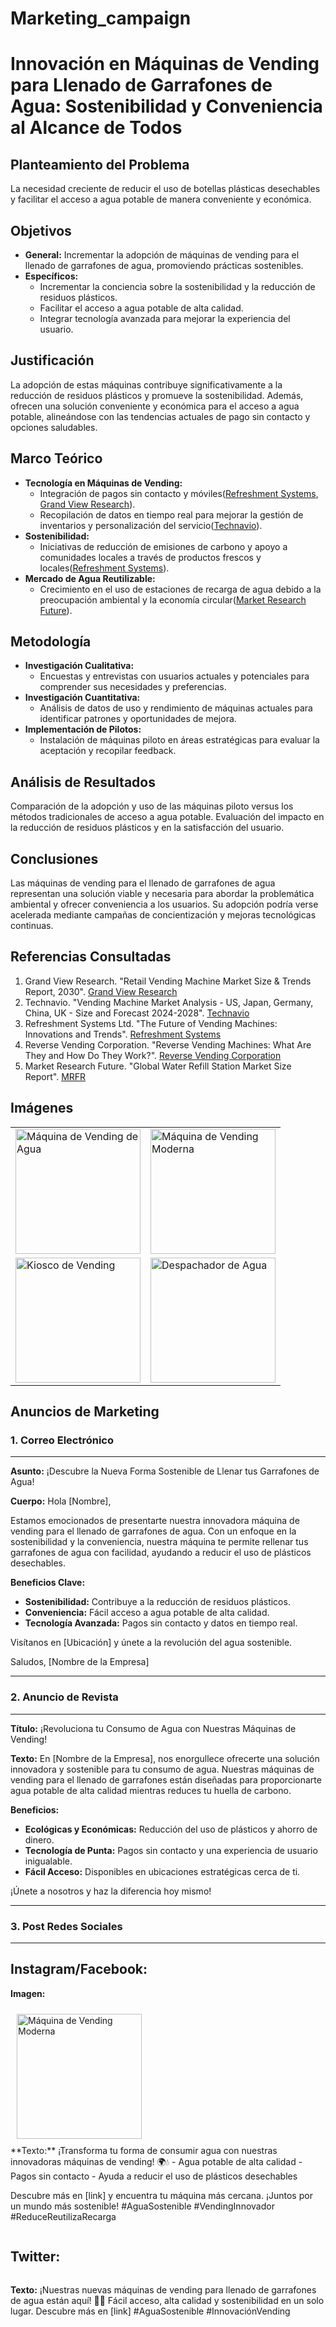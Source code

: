 # Marketing_campaign

# Innovación en Máquinas de Vending para Llenado de Garrafones de Agua: Sostenibilidad y Conveniencia al Alcance de Todos

## Planteamiento del Problema
La necesidad creciente de reducir el uso de botellas plásticas desechables y facilitar el acceso a agua potable de manera conveniente y económica.

## Objetivos
- **General:** Incrementar la adopción de máquinas de vending para el llenado de garrafones de agua, promoviendo prácticas sostenibles.
- **Específicos:**
  - Incrementar la conciencia sobre la sostenibilidad y la reducción de residuos plásticos.
  - Facilitar el acceso a agua potable de alta calidad.
  - Integrar tecnología avanzada para mejorar la experiencia del usuario.

## Justificación
La adopción de estas máquinas contribuye significativamente a la reducción de residuos plásticos y promueve la sostenibilidad. Además, ofrecen una solución conveniente y económica para el acceso a agua potable, alineándose con las tendencias actuales de pago sin contacto y opciones saludables.

## Marco Teórico
- **Tecnología en Máquinas de Vending:**
  - Integración de pagos sin contacto y móviles([Refreshment Systems](https://www.refreshmentsystems.co.uk/the-future-of-vending-machines-innovations-and-trends/), [Grand View Research](https://www.grandviewresearch.com/industry-analysis/retail-vending-machine-market)).
  - Recopilación de datos en tiempo real para mejorar la gestión de inventarios y personalización del servicio([Technavio](https://www.technavio.com/report/vending-machine-market-industry-analysis)).
- **Sostenibilidad:**
  - Iniciativas de reducción de emisiones de carbono y apoyo a comunidades locales a través de productos frescos y locales([Refreshment Systems](https://www.refreshmentsystems.co.uk/the-future-of-vending-machines-innovations-and-trends/)).
- **Mercado de Agua Reutilizable:**
  - Crecimiento en el uso de estaciones de recarga de agua debido a la preocupación ambiental y la economía circular([Market Research Future](https://www.marketresearchfuture.com/reports/water-refill-station-market)).

## Metodología
- **Investigación Cualitativa:**
  - Encuestas y entrevistas con usuarios actuales y potenciales para comprender sus necesidades y preferencias.
- **Investigación Cuantitativa:**
  - Análisis de datos de uso y rendimiento de máquinas actuales para identificar patrones y oportunidades de mejora.
- **Implementación de Pilotos:**
  - Instalación de máquinas piloto en áreas estratégicas para evaluar la aceptación y recopilar feedback.

## Análisis de Resultados
Comparación de la adopción y uso de las máquinas piloto versus los métodos tradicionales de acceso a agua potable. Evaluación del impacto en la reducción de residuos plásticos y en la satisfacción del usuario.

## Conclusiones
Las máquinas de vending para el llenado de garrafones de agua representan una solución viable y necesaria para abordar la problemática ambiental y ofrecer conveniencia a los usuarios. Su adopción podría verse acelerada mediante campañas de concientización y mejoras tecnológicas continuas.

## Referencias Consultadas
1. Grand View Research. "Retail Vending Machine Market Size & Trends Report, 2030". [Grand View Research](https://www.grandviewresearch.com/industry-analysis/retail-vending-machine-market)
2. Technavio. "Vending Machine Market Analysis - US, Japan, Germany, China, UK - Size and Forecast 2024-2028". [Technavio](https://www.technavio.com/report/vending-machine-market-industry-analysis)
3. Refreshment Systems Ltd. "The Future of Vending Machines: Innovations and Trends". [Refreshment Systems](https://www.refreshmentsystems.co.uk/the-future-of-vending-machines-innovations-and-trends/)
4. Reverse Vending Corporation. "Reverse Vending Machines: What Are They and How Do They Work?". [Reverse Vending Corporation](https://www.reversevending.co.uk/what-are-reverse-vending-machines/)
5. Market Research Future. "Global Water Refill Station Market Size Report". [MRFR](https://www.marketresearchfuture.com/reports/water-refill-station-market)

## Imágenes

<table>
<tbody><tr>
  <td><img src="https://www.puritecequipos.com.mx/wp-content/uploads/2021/10/despachador-con-cambio-mei-chica.jpg" alt="Máquina de Vending de Agua" width="200"/></td>
  <td><img src="https://www.puritecdemexico.com/wp-content/uploads/2023/12/despachador-automatico-de-agua-negocio.jpg" alt="Máquina de Vending Moderna" width="200"/></td></td>
</tr>
<tr>
  <td><img src="https://manantialwater.com.mx/wp-content/uploads/2023/01/recuadro-kiosco.jpg" alt="Kiosco de Vending" width="200"/></td>
  <td><img src="https://www.puritecequipos.com.mx/wp-content/uploads/2021/10/despachador-de-agua-hopper-mediano.jpg" alt="Despachador de Agua" width="200"/></td>
</tr>
</tbody>
</table>


## Anuncios de Marketing

### 1. Correo Electrónico
---
**Asunto:** ¡Descubre la Nueva Forma Sostenible de Llenar tus Garrafones de Agua!

**Cuerpo:**
Hola [Nombre],

Estamos emocionados de presentarte nuestra innovadora máquina de vending para el llenado de garrafones de agua. Con un enfoque en la sostenibilidad y la conveniencia, nuestra máquina te permite rellenar tus garrafones de agua con facilidad, ayudando a reducir el uso de plásticos desechables.

**Beneficios Clave:**
- **Sostenibilidad:** Contribuye a la reducción de residuos plásticos.
- **Conveniencia:** Fácil acceso a agua potable de alta calidad.
- **Tecnología Avanzada:** Pagos sin contacto y datos en tiempo real.

Visítanos en [Ubicación] y únete a la revolución del agua sostenible.

Saludos,
[Nombre de la Empresa]

---

### 2. Anuncio de Revista
---
**Título:** ¡Revoluciona tu Consumo de Agua con Nuestras Máquinas de Vending!

**Texto:**
En [Nombre de la Empresa], nos enorgullece ofrecerte una solución innovadora y sostenible para tu consumo de agua. Nuestras máquinas de vending para el llenado de garrafones están diseñadas para proporcionarte agua potable de alta calidad mientras reduces tu huella de carbono.

**Beneficios:**
- **Ecológicas y Económicas:** Reducción del uso de plásticos y ahorro de dinero.
- **Tecnología de Punta:** Pagos sin contacto y una experiencia de usuario inigualable.
- **Fácil Acceso:** Disponibles en ubicaciones estratégicas cerca de ti.

¡Únete a nosotros y haz la diferencia hoy mismo!

---

### 3. Post Redes Sociales
---
**Instagram/Facebook:**
---
**Imagen:** 
<div style="display: flex; flex-wrap: wrap;">
  <div style="flex: 1; margin: 10px;">
    <img src="https://www.puritecdemexico.com/wp-content/uploads/2023/12/despachador-automatico-de-agua-negocio.jpg" alt="Máquina de Vending Moderna" width="200"/>
  </div>
**Texto:**
¡Transforma tu forma de consumir agua con nuestras innovadoras máquinas de vending! 🌍💧
- Agua potable de alta calidad
- Pagos sin contacto
- Ayuda a reducir el uso de plásticos desechables

Descubre más en [link] y encuentra tu máquina más cercana. ¡Juntos por un mundo más sostenible! #AguaSostenible #VendingInnovador #ReduceReutilizaRecarga

**Twitter:**
---
**Texto:**
¡Nuestras nuevas máquinas de vending para llenado de garrafones de agua están aquí! 🌊💧 Fácil acceso, alta calidad y sostenibilidad en un solo lugar. Descubre más en [link] #AguaSostenible #InnovaciónVending

---
